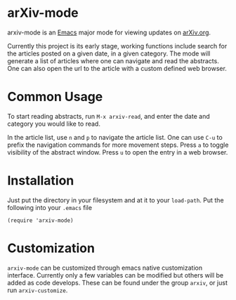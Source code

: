 arXiv-mode
==========

arxiv-mode is an [Emacs](www.gnu.org/s/emacs/‎) major mode for viewing
updates on [arXiv.org](http://arxiv.org).

Currently this project is its early stage, working functions include
search for the articles posted on a given date, in a given
category. The mode will generate a list of articles where one can
navigate and read the abstracts. One can also open the url to the
article with a custom defined web browser.


Common Usage
============

To start reading abstracts, run `M-x arxiv-read`, and enter the date
and category you would like to read.

In the article list, use `n` and `p` to navigate the article list. One
can use `C-u` to prefix the navigation commands for more movement
steps. Press `a` to toggle visibility of the abstract window. Press
`u` to open the entry in a web browser.

Installation
============

Just put the directory in your filesystem and at it to your `load-path`. Put the following into your `.emacs` file

    (require 'arxiv-mode)

Customization
=============

`arxiv-mode` can be customized through emacs native customization
interface. Currently only a few variables can be modified but others
will be added as code develops. These can be found under the group
`arxiv`, or just run `arxiv-customize`.
